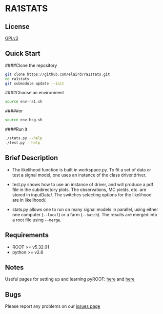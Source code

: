 # RA1STATS

## License
[GPLv3](http://www.gnu.org/licenses/gpl.html)

## Quick Start
####Clone the repository
```bash
git clone https://github.com/elaird/ra1stats.git
cd ra1stats
git submodule update --init
```

####Choose an environment
```bash
source env-ra1.sh
```
#####or
```bash
source env-hcg.sh
```

####Run it
```bash
./stats.py --help
./test.py --help
```

## Brief Description
* The likelihood function is built in workspace.py.  To fit a set of
data or test a signal model, one uses an instance of the class
driver.driver.

* test.py shows how to use an instance of driver, and will produce a
pdf file in the subdirectory plots.  The observations, MC yields,
etc. are stored in inputData/.  The switches selecting options for the
likelihood are in likelihood/.

* stats.py allows one to run on many signal models in parallel, using
either one computer (`--local`) or a farm (`--batch`).  The results
are merged into a root file using `--merge`.

## Requirements
* ROOT >= v5.32.01
* python >= v2.6

## Notes
Useful pages for setting up and learning pyROOT:
[here](http://root.cern.ch/drupal/content/how-use-use-python-pyroot-interpreter) and [here](http://wlav.web.cern.ch/wlav/pyroot/)

## Bugs
Please report any problems on our [issues page](https://github.com/elaird/ra1stats/issues)
